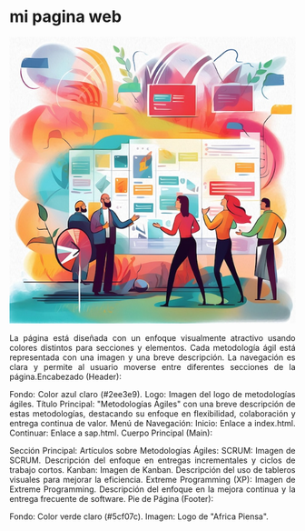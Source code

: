 # **mi pagina web**
<div style= "text-align: justify";>

![mi pagina de metodologias](./sap%20img/todologia.png)

La página está diseñada con un enfoque visualmente atractivo usando colores distintos para secciones y elementos.
Cada metodología ágil está representada con una imagen y una breve descripción.
La navegación es clara y permite al usuario moverse entre diferentes secciones de la página.Encabezado (Header):

Fondo: Color azul claro (#2ee3e9).
Logo: Imagen del logo de metodologías ágiles.
Título Principal: "Metodologías Ágiles" con una breve descripción de estas metodologías, destacando su enfoque en flexibilidad, colaboración y entrega continua de valor.
Menú de Navegación:
Inicio: Enlace a index.html.
Continuar: Enlace a sap.html.
Cuerpo Principal (Main):

Sección Principal:
Artículos sobre Metodologías Ágiles:
SCRUM:
Imagen de SCRUM.
Descripción del enfoque en entregas incrementales y ciclos de trabajo cortos.
Kanban:
Imagen de Kanban.
Descripción del uso de tableros visuales para mejorar la eficiencia.
Extreme Programming (XP):
Imagen de Extreme Programming.
Descripción del enfoque en la mejora continua y la entrega frecuente de software.
Pie de Página (Footer):

Fondo: Color verde claro (#5cf07c).
Imagen: Logo de "Africa Piensa".